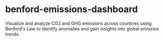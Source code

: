 # benford-emissions-dashboard
Visualize and analyze CO2 and GHG emissions across countries using Benford's Law to identify anomalies and gain insights into global emission trends.
